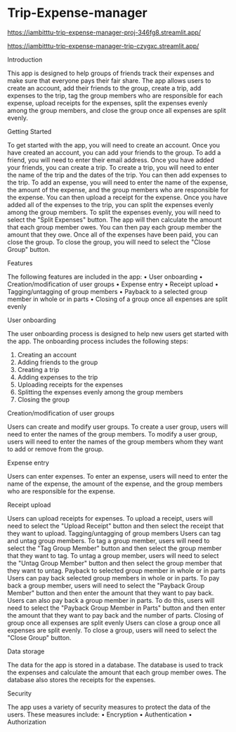 # Trip-Expense-manager

https://iambitttu-trip-expense-manager-proj-346fg8.streamlit.app/

https://iambitttu-trip-expense-manager-trip-czygxc.streamlit.app/

Introduction

This app is designed to help groups of friends track their expenses and make sure that everyone pays their fair share. The app allows users to create an account, add their friends to the group, create a trip, add expenses to the trip, tag the group members who are responsible for each expense, upload receipts for the expenses, split the expenses evenly among the group members, and close the group once all expenses are split evenly.

Getting Started

To get started with the app, you will need to create an account. Once you have created an account, you can add your friends to the group. To add a friend, you will need to enter their email address. Once you have added your friends, you can create a trip. To create a trip, you will need to enter the name of the trip and the dates of the trip. You can then add expenses to the trip. To add an expense, you will need to enter the name of the expense, the amount of the expense, and the group members who are responsible for the expense. You can then upload a receipt for the expense. Once you have added all of the expenses to the trip, you can split the expenses evenly among the group members. To split the expenses evenly, you will need to select the "Split Expenses" button. The app will then calculate the amount that each group member owes. You can then pay each group member the amount that they owe. Once all of the expenses have been paid, you can close the group. To close the group, you will need to select the "Close Group" button.

Features

The following features are included in the app:
•	User onboarding
•	Creation/modification of user groups
•	Expense entry
•	Receipt upload
•	Tagging/untagging of group members
•	Payback to a selected group member in whole or in parts
•	Closing of a group once all expenses are split evenly

User onboarding

The user onboarding process is designed to help new users get started with the app. The onboarding process includes the following steps:
1.	Creating an account
2.	Adding friends to the group
3.	Creating a trip
4.	Adding expenses to the trip
5.	Uploading receipts for the expenses
6.	Splitting the expenses evenly among the group members
7.	Closing the group

Creation/modification of user groups

Users can create and modify user groups. To create a user group, users will need to enter the names of the group members. To modify a user group, users will need to enter the names of the group members whom they want to add or remove from the group.

Expense entry

Users can enter expenses. To enter an expense, users will need to enter the name of the expense, the amount of the expense, and the group members who are responsible for the expense.

Receipt upload

Users can upload receipts for expenses. To upload a receipt, users will need to select the "Upload Receipt" button and then select the receipt that they want to upload.
Tagging/untagging of group members
Users can tag and untag group members. To tag a group member, users will need to select the "Tag Group Member" button and then select the group member that they want to tag. To untag a group member, users will need to select the "Untag Group Member" button and then select the group member that they want to untag.
Payback to selected group member in whole or in parts
Users can pay back selected group members in whole or in parts. To pay back a group member, users will need to select the "Payback Group Member" button and then enter the amount that they want to pay back. Users can also pay back a group member in parts. To do this, users will need to select the "Payback Group Member in Parts" button and then enter the amount that they want to pay back and the number of parts.
Closing of group once all expenses are split evenly
Users can close a group once all expenses are split evenly. To close a group, users will need to select the "Close Group" button.

Data storage

The data for the app is stored in a database. The database is used to track the expenses and calculate the amount that each group member owes. The database also stores the receipts for the expenses.

Security

The app uses a variety of security measures to protect the data of the users. These measures include:
•	Encryption
•	Authentication
•	Authorization



